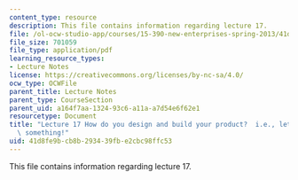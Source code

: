 ```yaml
---
content_type: resource
description: This file contains information regarding lecture 17.
file: /ol-ocw-studio-app/courses/15-390-new-enterprises-spring-2013/41d8fe9bcb8b293439fbe2cbc98ffc53_MIT15_390S13_lec17.pdf
file_size: 701059
file_type: application/pdf
learning_resource_types:
- Lecture Notes
license: https://creativecommons.org/licenses/by-nc-sa/4.0/
ocw_type: OCWFile
parent_title: Lecture Notes
parent_type: CourseSection
parent_uid: a164f7aa-1324-93c6-a11a-a7d54e6f62e1
resourcetype: Document
title: "Lecture 17 How do you design and build your product?  i.e., let\u2019s build\
  \ something!"
uid: 41d8fe9b-cb8b-2934-39fb-e2cbc98ffc53
---
```

This file contains information regarding lecture 17.